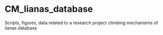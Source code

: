 # CM_lianas_database
Scripts, figures, data related to a research project climbing mechanisms of lianas database
